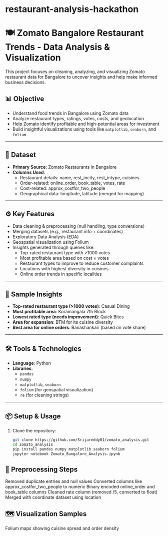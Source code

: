 # restaurant-analysis-hackathon

# 🍽️ Zomato Bangalore Restaurant Trends - Data Analysis & Visualization

This project focuses on cleaning, analyzing, and visualizing Zomato restaurant data for Bangalore to uncover insights and help make informed business decisions.

## 📊 Objective

- Understand food trends in Bangalore using Zomato data
- Analyze restaurant types, ratings, votes, costs, and geolocation
- Help Zomato identify profitable and high-potential areas for investment
- Build insightful visualizations using tools like `matplotlib`, `seaborn`, and `folium`

---

## 📁 Dataset

- **Primary Source**: Zomato Restaurants in Bangalore
- **Columns Used**:
  - Restaurant details: name, rest_incity, rest_intype, cuisines
  - Order-related: online_order, book_table, votes, rate
  - Cost-related: approx_costfor_two_people
  - Geographical data: longitude, latitude (merged for mapping)

---

## ⚙️ Key Features

- Data cleaning & preprocessing (null handling, type conversions)
- Merging datasets (e.g., restaurant info + coordinates)
- Exploratory Data Analysis (EDA)
- Geospatial visualization using Folium
- Insights generated through queries like:
  - Top-rated restaurant type with >1000 votes
  - Most profitable area based on cost × votes
  - Restaurant types to improve to reduce customer complaints
  - Locations with highest diversity in cuisines
  - Online order trends in specific localities

---

## 📌 Sample Insights

- **Top-rated restaurant type (>1000 votes)**: Casual Dining
- **Most profitable area**: Koramangala 7th Block
- **Lowest rated type (needs improvement)**: Quick Bites
- **Area for expansion**: BTM for its cuisine diversity
- **Best area for online orders**: Banashankari (based on vote share)

---

## 🛠️ Tools & Technologies

- **Language**: Python
- **Libraries**:  
  - `pandas`  
  - `numpy`  
  - `matplotlib`, `seaborn`  
  - `folium` (for geospatial visualization)  
  - `re` (for cleaning strings)

---

## 📦 Setup & Usage

1. Clone the repository:
   ```bash
   git clone https://github.com/Srijareddy01/zomato_analysis.git
   cd zomato_analysis
   pip install pandas numpy matplotlib seaborn folium
   jupyter notebook Zomato_Bangalore_Analysis.ipynb
## 🧹 Preprocessing Steps
Removed duplicate entries and null values
Converted columns like approx_costfor_two_people to numeric
Binary encoded online_order and book_table columns
Cleaned rate column (removed /5, converted to float)
Merged with coordinate dataset using location

## 🗺️ Visualization Samples
Folium maps showing cuisine spread and order density
